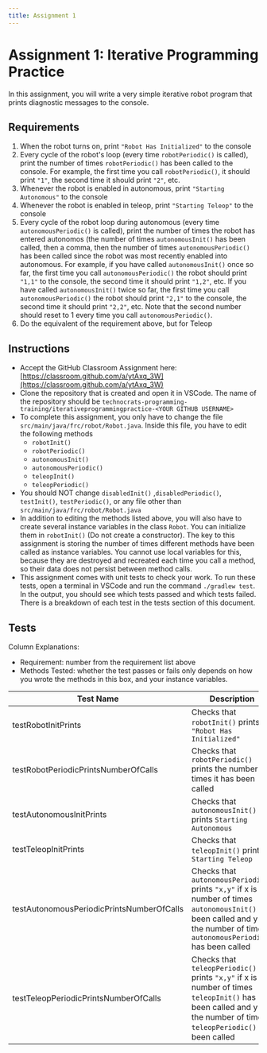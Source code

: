 ```yaml
---
title: Assignment 1
---
```

# Assignment 1: Iterative Programming Practice
In this assignment, you will write a very simple iterative robot program that prints diagnostic messages to the console.
## Requirements
1. When the robot turns on, print `"Robot Has Initialized"` to the console
2. Every cycle of the robot's loop (every time `robotPeriodic()` is called), print the number of times `robotPeriodic()` has been called to the console. For example, the first time you call `robotPeriodic()`, it should print `"1"`, the second time it should print `"2"`, etc.
3. Whenever the robot is enabled in autonomous, print `"Starting Autonomous"` to the console
4. Whenever the robot is enabled in teleop, print `"Starting Teleop"` to the console
5. Every cycle of the robot loop during autonomous (every time `autonomousPeriodic()` is called), print the number of times the robot has entered autonomos (the number of times `autonomousInit()` has been called, then a comma, then the number of times `autonomousPeriodic()` has been called since the robot was most recently enabled into autonomous. For example, if you have called `autonomousInit()` once so far, the first time you call `autonomousPeriodic()` the robot should print `"1,1"` to the console, the second time it should print `"1,2"`, etc. If you have called `autonomousInit()` twice so far, the first time you call `autonomousPeriodic()` the robot should print `"2,1"` to the console, the second time it should print `"2,2"`, etc. Note that the second number should reset to 1 every time you call `autonomousPeriodic()`.
6. Do the equivalent of the requirement above, but for Teleop

## Instructions
* Accept the GitHub Classroom Assignment here: [https://classroom.github.com/a/ytAxq_3W](https://classroom.github.com/a/ytAxq_3W)
* Clone the repository that is created and open it in VSCode. The name of the repository should be `technocrats-programming-training/iterativeprogrammingpractice-<YOUR GITHUB USERNAME>`
* To complete this assignment, you only have to change the file `src/main/java/frc/robot/Robot.java`. Inside this file, you have to edit the following methods
  * `robotInit()`
  * `robotPeriodic()`
  * `autonomousInit()`
  * `autonomousPeriodic()`
  * `teleopInit()`
  * `teleopPeriodic()`
* You should NOT change `disabledInit()` ,`disabledPeriodic()`, `testInit()`, `testPeriodic()`, or any file other than `src/main/java/frc/robot/Robot.java`
* In addition to editing the methods listed above, you will also have to create several instance variables in the class `Robot`. You can initialize them in `robotInit()` (Do not create a constructor). The key to this assignment is storing the number of times different methods have been called as instance variables. You cannot use local variables for this, because they are destroyed and recreated each time you call a method, so their data does not persist between method calls.
* This assignment comes with unit tests to check your work. To run these tests, open a terminal in VSCode and run the command `./gradlew test`. In the output, you should see which tests passed and which tests failed. There is a breakdown of each test in the tests section of this document.

## Tests
Column Explanations:
* Requirement: number from the requirement list above
* Methods Tested: whether the test passes or fails only depends on how you wrote the methods in this box, and your instance variables.

| Test Name | Description | Requirement | Methods Tested |
|---|---|---|---|
|testRobotInitPrints|Checks that `robotInit()` prints `"Robot Has Initialized"`|1|`robotInit()`|
|testRobotPeriodicPrintsNumberOfCalls|Checks that `robotPeriodic()` prints the number of times it has been called|2|`robotPeriodic()`|
|testAutonomousInitPrints|Checks that `autonomousInit()` prints `Starting Autonomous`|3|`autonomousInit()`|
|testTeleopInitPrints|Checks that `teleopInit()` prints `Starting Teleop`|4|`teleopInit()`|
|testAutonomousPeriodicPrintsNumberOfCalls|Checks that `autonomousPeriodic()` prints `"x,y"` if x is the number of times `autonomousInit()` has been called and y is the number of times `autonomousPeriodic()` has been called|5|`autonomousInit()`, `autonomousPeriodic()`|
|testTeleopPeriodicPrintsNumberOfCalls|Checks that `teleopPeriodic()` prints `"x,y"` if x is the number of times `teleopInit()` has been called and y is the number of times `teleopPeriodic()` has been called|5|`teleopInit()`, `teleopPeriodic()`|
